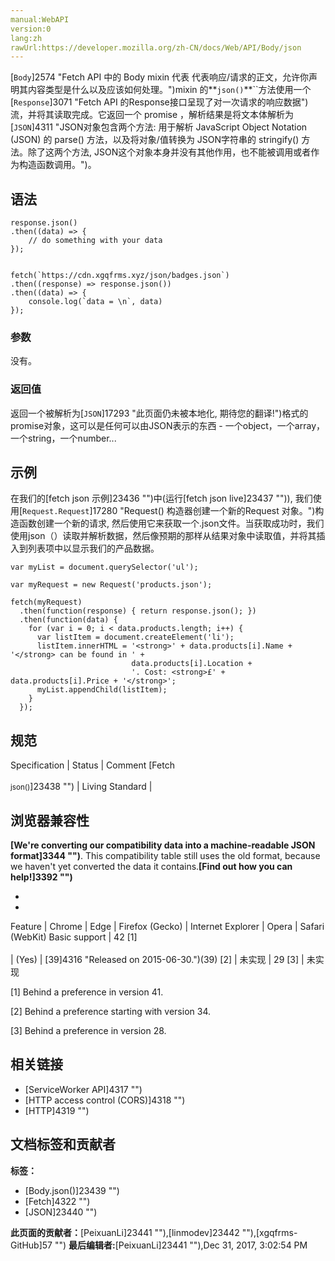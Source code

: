 ```yaml
---
manual:WebAPI
version:0
lang:zh
rawUrl:https://developer.mozilla.org/zh-CN/docs/Web/API/Body/json
---
```




[`Body`]2574 "Fetch API 中的 Body mixin 代表 代表响应/请求的正文，允许你声明其内容类型是什么以及应该如何处理。")mixin 的**`json()`**``方法使用一个[`Response`]3071 "Fetch API 的Response接口呈现了对一次请求的响应数据")流，并将其读取完成。它返回一个 promise ，解析结果是将文本体解析为[`JSON`]4311 "JSON对象包含两个方法: 用于解析 JavaScript Object Notation  (JSON) 的 parse() 方法，以及将对象/值转换为 JSON字符串的 stringify() 方法。除了这两个方法, JSON这个对象本身并没有其他作用，也不能被调用或者作为构造函数调用。")。


## 语法<a name="语法"></a>

```
response.json()
.then((data) => {
    // do something with your data
});


fetch(`https://cdn.xgqfrms.xyz/json/badges.json`)
.then((response) => response.json())
.then((data) => {
    console.log(`data = \n`, data)
});
```

### 参数<a name="参数"></a>


没有。


### 返回值<a name="返回值"></a>


返回一个被解析为[`JSON`]17293 "此页面仍未被本地化, 期待您的翻译!")格式的promise对象，这可以是任何可以由JSON表示的东西 - 一个object，一个array，一个string，一个number...


## 示例<a name="示例"></a>






在我们的[fetch json 示例]23436 "")中(运行[fetch json live]23437 "")), 我们使用[`Request.Request`]17280 "Request() 构造器创建一个新的Request 对象。")构造函数创建一个新的请求, 然后使用它来获取一个.json文件。当获取成功时，我们使用json（）读取并解析数据，然后像预期的那样从结果对象中读取值，并将其插入到列表项中以显示我们的产品数据。






```
var myList = document.querySelector('ul');

var myRequest = new Request('products.json');

fetch(myRequest)
  .then(function(response) { return response.json(); })
  .then(function(data) {
    for (var i = 0; i < data.products.length; i++) {
      var listItem = document.createElement('li');
      listItem.innerHTML = '<strong>' + data.products[i].Name + '</strong> can be found in ' +
                           data.products[i].Location +
                           '. Cost: <strong>£' + data.products[i].Price + '</strong>';
      myList.appendChild(listItem);
    }
  });
```

## 规范<a name="规范"></a>
Specification | Status | Comment 
[Fetch<br></br><small>json()</small>]23438 "") | Living Standard |  


## 浏览器兼容性<a name="浏览器兼容性"></a>


**[We&#39;re converting our compatibility data into a machine-readable JSON format]3344 "")**. This compatibility table still uses the old format, because we haven&#39;t yet converted the data it contains.**[Find out how you can help!]3392 "")**


* 
* 
Feature | Chrome | Edge | Firefox (Gecko) | Internet Explorer | Opera | Safari (WebKit) 
Basic support | 42 [1]<br></br> | (Yes) | [39]4316 "Released on 2015-06-30.")(39) [2] | 未实现 | 29 [3] | 未实现 





[1] Behind a preference in version 41.



[2] Behind a preference starting with version 34.



[3] Behind a preference in version 28.


## 相关链接<a name="相关链接"></a>

* [ServiceWorker API]4317 "")
* [HTTP access control (CORS)]4318 "")
* [HTTP]4319 "")



## 文档标签和贡献者
**标签：**
* [Body.json()]23439 "")
* [Fetch]4322 "")
* [JSON]23440 "")

**此页面的贡献者：**[PeixuanLi]23441 ""),[linmodev]23442 ""),[xgqfrms-GitHub]57 "")
**最后编辑者:**[PeixuanLi]23441 ""),<time>Dec 31, 2017, 3:02:54 PM</time>


